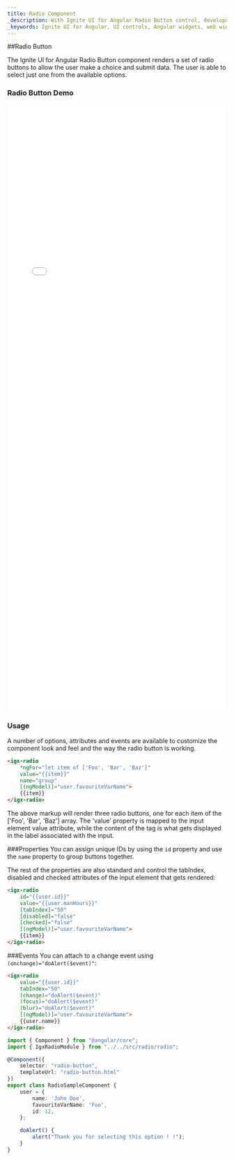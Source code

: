 ```yaml
---
title: Radio Component
_description: With Ignite UI for Angular Radio Button control, developers can seamlessly present lists of options for users to select for better UI.
_keywords: Ignite UI for Angular, UI controls, Angular widgets, web widgets, UI widgets, Angular, Native Angular Components Suite, Native Angular Controls, Native Angular Components Library, Angular Radio Button components, Angular Radio Button controls
---
```


##Radio Button
<p class="highlight">The Ignite UI for Angular Radio Button component renders a set of radio buttons to allow the user make a choice and submit data. The user is able to select just one from the available options.</p>
<div class="divider"></div>

### Radio Button Demo
<div class="sample-container" style="height:1390px">
<iframe src='{environment:demosBaseUrl}/form-elements' width="100%" height="100%" seamless frameBorder="0"></iframe>
</div>
<div class="divider--half"></div>

### Usage

A number of options, attributes and events are available to customize the component look and feel and the way the radio button is working.

```html
<igx-radio
    *ngFor="let item of ['Foo', 'Bar', 'Baz']"
    value="{{item}}"
    name="group"
    [(ngModel)]="user.favouriteVarName">
    {{item}}
</igx-radio>
```

The above markup will render three radio buttons, one for each item of the ['Foo', 'Bar', 'Baz'] array. The 'value' property is mapped to the input element value attribute,
while the content of the <igx-radio> tag is what gets displayed in the label associated with the input.
<div class="divider--half"></div>

###Properties
You can assign unique IDs by using the `id` property and use the `name` property to group buttons together.

The rest of the properties are also standard and control the tabIndex, disabled and checked attributes of the input element that gets rendered:

```html
<igx-radio
    id="{{user.id}}"
    value="{{user.manHours}}"
    [tabIndex]="50"
    [disabled]="false"
    [checked]="false"
    [(ngModel)]="user.favouriteVarName">
    {{item}}
</igx-radio>
```
<div class="divider--half"></div>

###Events
You can attach to a change event using `(onchange)="doAlert($event)"`:

```html
<igx-radio
	value="{{user.id}}"
	tabIndex="50"
	(change)="doAlert($event)"
	(focus)="doAlert($event)"
	(blur)="doAlert($event)"
	[(ngModel)]="user.favouriteVarName">
	{{user.name}}
</igx-radio>
```

```typescript
import { Component } from "@angular/core";
import { IgxRadioModule } from "../../src/radio/radio";

@Component({
    selector: "radio-button",
    templateUrl: "radio-button.html"
})
export class RadioSampleComponent {
    user = {
        name: 'John Doe',
        favouriteVarName: 'Foo',
        id: 12,
    };

    doAlert() {
        alert("Thank you for selecting this option ! !");
    }
}
```
<div class="divider--half"></div>
